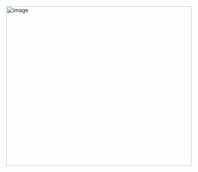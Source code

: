 <img width="491" height="425" alt="image" src="https://github.com/user-attachments/assets/e548cb4c-348e-455a-836c-116349c55aee" />  


